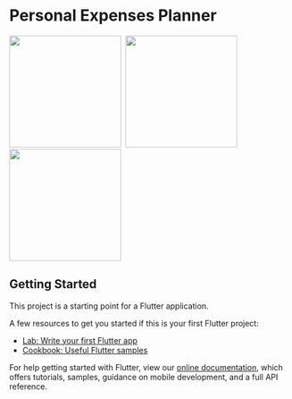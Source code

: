 # Personal Expenses Planner

<img src="https://user-images.githubusercontent.com/1134738/62817911-33165e00-bb5c-11e9-9988-d70f595d9504.png" width="200px" />&nbsp;&nbsp;<img src="https://user-images.githubusercontent.com/1134738/62817909-327dc780-bb5c-11e9-951a-9ac746a405a5.png" width="200px" />&nbsp;&nbsp;<img src="https://user-images.githubusercontent.com/1134738/62817908-327dc780-bb5c-11e9-8a0a-dc2e1db34e12.png" width="200px" />

## Getting Started

This project is a starting point for a Flutter application.

A few resources to get you started if this is your first Flutter project:

- [Lab: Write your first Flutter app](https://flutter.dev/docs/get-started/codelab)
- [Cookbook: Useful Flutter samples](https://flutter.dev/docs/cookbook)

For help getting started with Flutter, view our
[online documentation](https://flutter.dev/docs), which offers tutorials,
samples, guidance on mobile development, and a full API reference.
